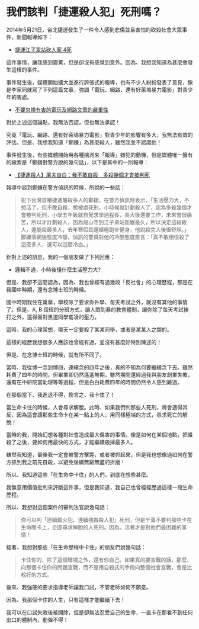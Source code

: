 # 我們該判「捷運殺人犯」死刑嗎？

2014年5月21日，台北捷運發生了一件令人感到悲傷並且害怕的砍殺社會大眾事件，新聞報導如下：

* [捷運江子翠站砍人案 4死](http://www.cna.com.tw/news/firstnews/201405215015-1.aspx)

這件事情，讓我感到震驚，但是卻沒有感覺到意外。因為、我想我知道為甚麼會發生這樣的事件。

事件發生後，媒體開始擴大並進行誇張式的報導，也有不少人紛紛發表了意見，像是李家同就寫了下列這篇文章，強調「電玩、網路、還有好萊塢暴力電影」對青少年的害處。

* [不要忽視有害的電玩及網路文章的嚴重性](http://setmoney.sanlih.com.tw/ColumnNews.aspx?PageGroupID=6&NewsID=24242)

對於上述這個論點，我無法否認，但也無法承認！

究竟「電玩、網路、還有好萊塢暴力電影」對青少年的影響有多大，我無法有效的評估。但是、我想我知道「鄭嫌」為甚麼殺人，雖然我並不認識他！

事件發生後，有些媒體開始用各種揣測來「報導」嫌犯的動機，但是媒體唯一擁有的線索是「鄭嫌對警方說的幾句話」，以下是其中的一則報導：

* [【捷運殺人】屠夫自白：我不敢自殺　多殺幾個才會被判死](http://www.appledaily.com.tw/realtimenews/article/new/20140522/402166/)

報導中談到鄭嫌在警方偵訊的時候，所說的一些話：

> 犯下台灣首樁捷運屠殺多人的鄭捷，在警方偵訊時表示，「生活壓力大，不想活了，但不敢自殺，想被處死刑，小時候就計劃殺人了，認為多殺幾個才會被判死刑，小學五年級就自覺求學過程長，長大後還要工作，未來會很痛苦，所以才計劃殺人，因為龍山寺到江子翠站距離最久，所以決定這段殺人，還能殺最多人，去年寒假其還績極跑步健身，他說殺完人後很舒坦。」鄭嫌落網後態度冷靜，偵訊的警員對他的冷酷態度直言：「真不敢相信殺了這麼多人，還可以這麼冷血。」

針對上述的訊息，我的一個朋友做了下列回應：

* 邏輯不通，小時後懂什麼生活壓力大? 

但是、我卻不這麼認為，因為、我也曾經有過幾段「反社會」的心理歷程，那是在我國中時期，還有念博士班的時候。

國中時期我住在萬華，學校除了要求你升學、每天考試之外，就沒有其他的事情了。但是、A, B 段班的分班方式，讓人悶到暴的教育體制，讓你除了每天考試挨打之外，還得面對黑道同學罷凌的壓力。

這時，我的心理常想，哪天一定要殺了某某同學，或者是某某人之類的。

這樣的經歷我想很多人應該也曾經有過，並沒有甚麼好特別陳述的！

但是、在念博士班的時候，就有所不同了。

當時、我從博一念到博四，連續念的四年之後，真的不知為何要繼續念下去。雖然耗費了四年的時間，但畢業卻仍然遙遙無期，雖然期間還經過我與朋友創業失敗，還有在中研院當助理等等過程，但是白白耗費四年的時間仍然令人感到難過。

在那個當下、我進退不得，換言之、我卡住了！

當生命卡住的時候，人會尋求解脫。此時、如果我們判那些人死刑，將會適得其反，因為這會讓那些生命卡在某一點上的人，用同樣極端的方式，尋求死亡的解脫！

當時的我，開始幻想各種對社會造成最大傷害的事情。像是如何在某個地點，把誰殺了之後，要如何用最快的方式，才能繼續殺掉最多人。

雖然我知道，最後我一定會被警方擊斃，或者被抓起來，但是我也想像過如何在警方抓到我之前先自殺，以避免後續無窮無盡的折磨！

所以、我知道這些「在生命中卡住」的人們，到底在想些甚麼。

我無意用價值批判來評斷這件事，但是我知道，我自己也曾經經歷過這樣一段生命歷程。

所以、我想對這個案件的審判法官說幾句話：

> 你可以判「連續縱火犯、連續強姦殺人犯」死刑，但是千萬不要判那些卡在生命關卡上，企圖尋求解脫的人死刑。因為、活著才是對他們最困難的事情！

接著、我想對那些「在生命歷程中卡住」的朋友們說幾句話：

> 卡住你的，除了這個環境之外，還有你自己。如果真的要宣戰的話，那麼、向那個卡住你的問題宣戰，而不是用自殺式的手段向整個社會宣戰，會是比較好的方式。

後來、我強硬的要求指導老師讓我口試，不管老師如何不願意。

因為、我那個卡住的人生，只有這樣才能繼續下去！

我可以在口試失敗後被開除，但是卻無法忍受自己的生命，一直卡在那看不到任何出口的體制內，動彈不得！
